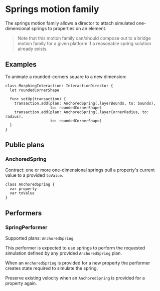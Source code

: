 # Springs motion family

The springs motion family allows a director to attach simulated one-dimensional springs to properties on an element.

> Note that this motion family can/should compose out to a bridge motion family for a given platform if a reasonable spring solution already exists.

## Examples

To animate a rounded-corners square to a new dimension:

    class MorphingInteraction: InteractionDirector {
      let roundedCornerShape
      
      func setUp(transaction) {
        transaction.add(plan: AnchoredSpring(.layerBounds, to: bounds),
                        to: roundedCornerShape)
        transaction.add(plan: AnchoredSpring(.layerCornerRadius, to: radius),
                        to: roundedCornerShape)
      }
    }

## Public plans

### AnchoredSpring

Contract: one or more one-dimensional springs pull a property's current value to a provided `toValue`.

    class AnchoredSpring {
      var property
      var toValue
    }

## Performers

### SpringPerformer

Supported plans: `AnchoredSpring`.

This performer is expected to use springs to perform the requested simulation defined by any provided `AnchoredSpring` plan.

When an `AnchoredSpring` is provided for a new property the performer creates state required to simulate the spring.

Preserve existing velocity when an `AnchoredSpring` is provided for a property again.
